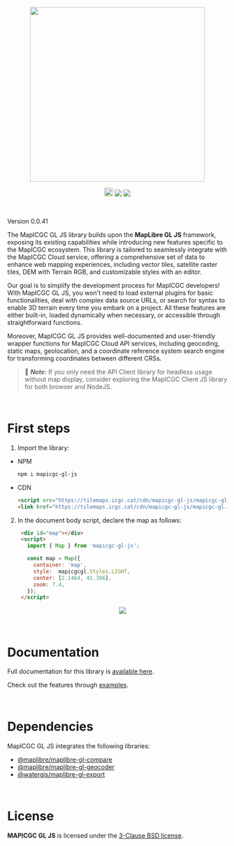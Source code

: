 <p align="center">
  <img src="https://tilemaps.icgc.cat/cdn/images/logo2.png" width="400px">
</p>
<p align="center">
  <img src="https://tilemaps.icgc.cat/cdn/images/JS-logo.svg" width="20px">
  <img src="https://badge.fury.io/js/mapicgc-gl-js.svg"></img>
  <a href="https://twitter.com/icgcat" target="_blank"><img src="https://img.shields.io/twitter/follow/icgcat?style=social"></img></a>
</p>


<br>

Version 0.0.41



The MapICGC GL JS library builds upon the **MapLibre GL JS** framework, exposing its existing capabilities while introducing new features specific to the MapICGC ecosystem. This library is tailored to seamlessly integrate with the MapICGC Cloud service, offering a comprehensive set of data to enhance web mapping experiences, including vector tiles, satellite raster tiles, DEM with Terrain RGB, and customizable styles with an editor.

 Our goal is to simplify the development process for MapICGC developers! With MapICGC GL JS, you won't need to load external plugins for basic functionalities, deal with complex data source URLs, or search for syntax to enable 3D terrain every time you embark on a project. All these features are either built-in, loaded dynamically when necessary, or accessible through straightforward functions.

Moreover, MapICGC GL JS provides well-documented and user-friendly wrapper functions for MapICGC Cloud API services, including geocoding, static maps, geolocation, and a coordinate reference system search engine for transforming coordinates between different CRSs.


> 📣 *__Note:__* If you only need the API Client library for headless usage without map display, consider exploring the MapICGC Client JS library for both browser and NodeJS.

<br>

# First steps

1. Import the library:
- NPM
    ```bash
    npm i mapicgc-gl-js
    ```
- CDN

   ```html
   <script src="https://tilemaps.icgc.cat/cdn/mapicgc-gl-js/mapicgc-gl.js"></script>
   <link href="https://tilemaps.icgc.cat/cdn/mapicgc-gl-js/mapicgc-gl.css" rel="stylesheet" />
   ```

2. In the document body script, declare the map as follows:

   ```html hl_lines="35"
    <div id="map"></div>
    <script>
      import { Map } from 'mapicgc-gl-js'; 

      const map = Map({
        container: 'map',
        style:  mapicgcgl.Styles.LIGHT, 
        center: [2.1464, 41.306], 
        zoom: 7.4, 
      });
    </script>
   ```
   <div align="center">
    <a title="Link to CodePen" href="https://codepen.io/unitatgeostart/pen/eYXWyqd" target="_blank"><img  src="https://tilemaps.icgc.cat/cdn//images/map1.png"></img></a></div>
<br>

# Documentation

Full documentation for this library is <a href="https://autogitlab.icgc.local/geostarters/icgc/mapicgc/mapicgc-doc" target="_blank">available here</a>. 

Check out the features through <a href="https://codepen.io/collection/mrvVZd" target="_blank">examples</a>.


<br>

# Dependencies

MapICGC GL JS integrates the following libraries: 
- <a href="https://github.com/maplibre/maplibre-gl-compare" target="_blank"> @maplibre/maplibre-gl-compare </a>
- <a href="https://github.com/maplibre/maplibre-gl-geocoder" target="_blank"> @maplibre/maplibre-gl-geocoder </a>
- <a href="https://www.npmjs.com/package/@watergis/maplibre-gl-export" target="_blank"> @watergis/maplibre-gl-export </a>


<br>

# License
**MAPICGC GL JS** is licensed under the [3-Clause BSD license](./LICENSE.md).